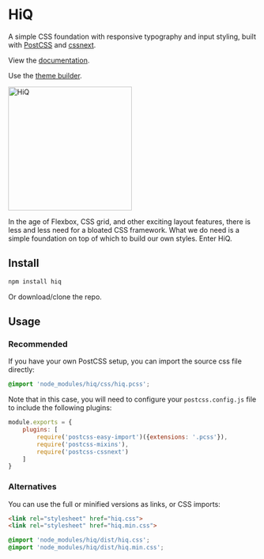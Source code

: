 # HiQ
A simple CSS foundation with responsive typography and input styling, built with [PostCSS](https://github.com/postcss/postcss) and [cssnext](http://cssnext.io/).

View the [documentation](https://hiq.jonathan-harrell.com/).

Use the [theme builder](https://hiq.jonathan-harrell.com/theme-builder/structure).

<img src="https://raw.githubusercontent.com/jonathanharrell/hiq/master/hiq.png" alt="HiQ" width="250" height="250" />

In the age of Flexbox, CSS grid, and other exciting layout features, there is less and less need for a bloated CSS framework. What we do need is a simple foundation on top of which to build our own styles. Enter HiQ.

## Install

```sh
npm install hiq
```

Or download/clone the repo.

## Usage

### Recommended

If you have your own PostCSS setup, you can import the source css file directly:

```css
@import 'node_modules/hiq/css/hiq.pcss';
```

Note that in this case, you will need to configure your `postcss.config.js` file to include the following plugins:

```js
module.exports = {
    plugins: [
        require('postcss-easy-import')({extensions: '.pcss'}),
        require('postcss-mixins'),
        require('postcss-cssnext')
    ]
}
```

### Alternatives

You can use the full or minified versions as links, or CSS imports:

```html
<link rel="stylesheet" href="hiq.css">
<link rel="stylesheet" href="hiq.min.css">
```
```css
@import 'node_modules/hiq/dist/hiq.css';
@import 'node_modules/hiq/dist/hiq.min.css';
```

